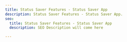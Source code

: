 ```yaml
---
title: Status Saver Features - Status Saver App
description: Status Saver Features - Status Saver App.
seo:
  title: Status Saver Features - Status Saver App
  description: SEO Description will come here

---
```

